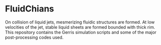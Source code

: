 # FluidChians
On collision of liquid jets, mesmerizing fluidic structures are formed. 
At low velocities of the jet, stable liquid sheets are formed bounded with thick rim. 
This repository contains the Gerris simulation scripts and some of the major post-processing codes used.
